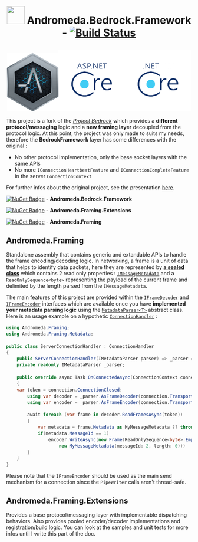 # <p align="center"> <img src="https://gamepedia.cursecdn.com/minecraft_fr_gamepedia/e/ee/Bedrock.png" width="48" height="48" style="margin-bottom:-15"> Andromeda.Bedrock.Framework - [![Build Status](https://travis-ci.com/thenameless314159/Andromeda.BedrockFramework.svg?branch=master)](https://travis-ci.com/thenameless314159/Andromeda.BedrockFramework) </p>

<div style="text-align:center"><p align="center"><img src="https://raw.githubusercontent.com/thenameless314159/Andromeda.ServiceRegistration/master/andromeda_icon2.png?token=AFMTCCLAUUAALOP5UR4TWWC6JQ6Y6" width="140" height="158"><img src="https://raw.githubusercontent.com/thenameless314159/Andromeda.ServiceRegistration/master/ASP.NET-Core-Logo_2colors_Square_RGB.png?token=AFMTCCNPNVM6MBG7AF6E75K6JQTHI" width="180" height="168"><img src="https://raw.githubusercontent.com/thenameless314159/Andromeda.ServiceRegistration/master/NET-Core-Logo_2colors_Square_RGB.png?token=AFMTCCNORD45RRHKSS456HK6JQTJU" width="180" height="168"></p></div>

This project is a fork of the [*Project Bedrock*](https://github.com/aspnet/AspNetCore/issues/4772) which provides a **different protocol/messaging** logic and a **new framing layer** decoupled from the protocol logic. At this point, the project was only made to suits my needs, therefore the **BedrockFramework** layer has some differences with the original :

- No other protocol implementation, only the base socket layers with the same APIs
- No more `IConnectionHeartbeatFeature` and `IConnectionCompleteFeature` in the server `ConnectionContext`

For further infos about the original project, see the presentation [here](https://speakerdeck.com/davidfowl/project-bedrock).

[![NuGet Badge](https://buildstats.info/nuget/Andromeda.Bedrock.Framework)](https://www.nuget.org/packages/Andromeda.Bedrock.Framework/) - **Andromeda.Bedrock.Framework**

[![NuGet Badge](https://buildstats.info/nuget/Andromeda.Framing.Extensions)](https://www.nuget.org/packages/Andromeda.Framing.Extensions/) - **Andromeda.Framing.Extensions**

[![NuGet Badge](https://buildstats.info/nuget/Andromeda.Framing)](https://www.nuget.org/packages/Andromeda.Framing/) - **Andromeda.Framing**

## Andromeda.Framing

Standalone assembly that contains generic and extandable APIs to handle the frame encoding/decoding logic. In networking, a frame is a unit of data that helps to identify data packets, here they are represented by
[**a sealed class**](https://github.com/thenameless314159/Andromeda.BedrockFramework/blob/master/src/Andromeda.Framing/Frame.cs)  which contains 2 read only properties : [`IMessageMetadata`](https://github.com/thenameless314159/Andromeda.BedrockFramework/blob/master/src/Andromeda.Framing/Metadata/IMessageMetadata.cs) and a `ReadOnlySequence<byte>` representing the payload of the current frame and delimited by the length parsed from the `IMessageMetadata`.

The main features of this project are provided within the [`IFrameDecoder`](https://github.com/thenameless314159/Andromeda.BedrockFramework/blob/master/src/Andromeda.Framing/IFrameDecoder.cs) and [`IFrameEncoder`](https://github.com/thenameless314159/Andromeda.BedrockFramework/blob/master/src/Andromeda.Framing/IFrameEncoder.cs) interfaces which are available once you have **implemented your metadata parsing logic**  using the [`MetadataParser<T>`](https://github.com/thenameless314159/Andromeda.BedrockFramework/blob/master/src/Andromeda.Framing/Metadata/MetadataParser.cs) abstract class. Here is an usage example on a hypothetic [`ConnectionHandler`](https://docs.microsoft.com/en-us/dotnet/api/microsoft.aspnetcore.connections.connectionhandler?view=aspnetcore-3.1) :


```csharp
using Andromeda.Framing;
using Andromeda.Framing.Metadata;

public class ServerConnectionHandler : ConnectionHandler
{
    public ServerConnectionHandler(IMetadataParser parser) => _parser = parser;
    private readonly IMetadataParser _parser;

    public override async Task OnConnectedAsync(ConnectionContext connection)
    {
	var token = connection.ConnectionClosed;
        using var decoder = _parser.AsFrameDecoder(connection.Transport.Input);
        using var encoder = _parser.AsFrameEncoder(connection.Transport.Output, token);

        await foreach (var frame in decoder.ReadFramesAsync(token))
        {
            var metadata = frame.Metadata as MyMessageMetadata ?? throw new ArgumentException();
            if(metadata.MessageId == 1)
                encoder.WriteAsync(new Frame(ReadOnlySequence<byte>.Empty, 
                    new MyMessageMetadata(messageId: 2, length: 0)))
        }
    }
}
```

Please note that the `IFrameEncoder` should be used as the main send mechanism for a connection since the `PipeWriter` calls aren't thread-safe.

## Andromeda.Framing.Extensions

Provides a base protocol/messaging layer with implementable dispatching behaviors. Also provides pooled encoder/decoder implementations and registration/build logic. You can look at the samples and unit tests for more infos until I write this part of the doc.

